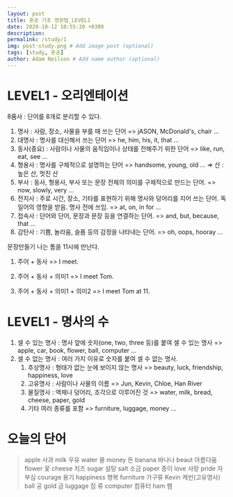 ```yaml
---
layout: post
title: 혼공 기초 영문법_LEVEL1
date: 2020-10-12 10:55:20 +0300
description:  
permalink: /study/1
img: post-study.png # Add image post (optional) 
tags: [study, 혼공]
author: Adam Neilson # Add name author (optional)
--- 
```


# LEVEL1 - 오리엔테이션
8품사 : 단어를 8개로 분리할 수 있다.

1. 명사 : 사람, 장소, 사물을 부를 때 쓰는 단어 
    => jASON, McDonald's, chair ...
2. 대명사 : 명사를 대신해서 쓰는 단어
    => he, him, his, it, that ...
3. 동사(중요) : 사람이나 사물의 움직임이나 상태를 전해주기 위한 단어
    => like, run, eat, see ...
4. 형용사 : 명사를 구체적으로 설명하는 단어
    => handsome, young, old ...
    => 산 : 높은 산, 멋진 산
5. 부사 : 동사, 형용사, 부사 또는 문장 전체의 의미를 구체적으로 만드는 단어.
    => now, slowly, very ...
6. 전치사 : 주로 시간, 장소, 기타를 표현하기 위해 명사와 덩어리를 지어 쓰는 단어. 독일어의 영향을 받음. 명사 전에 쓰임.
    => at, on, in for ...
7. 접속사 : 단어와 단어, 문장과 문장 등을 연결하는 단어.
    => and, but, because, that ...
8. 감탄사 : 기쁨, 놀라움, 슬픔 등의 감정을 나타내는 단어.
    => oh, oops, hooray ...

문장만들기
나는 톰을 11시에 만난다.
1. 주어 + 동사
    => I meet.

2. 주어 + 동사 + 의미1
    => I meet Tom.

3. 주어 + 동사 + 의미1 + 의미2
    => I meet Tom at 11.

# LEVEL1 - 명사의 수

1. 셀 수 있는 명사 : 명사 앞에 숫자(one, two, three 등)를 붙여 셀 수 있는 명사
    => apple, car, book, flower, ball, computer ...
2. 셀 수 없는 명사 : 여러 가지 이유로 숫자를 붙여 셀 수 없는 명사.
    1) 추상명사 : 형태가 없는 눈에 보이지 않는 명사
        => beauty, luck, friendship, happiness, love
    2) 고유명사 : 사람이나 사물의 이름
        => Jun, Kevin, Chloe, Han River
    3) 물질명사 : 액체나 덩어리, 조각으로 이루어진 것
        => water, milk, bread, cheese, paper, gold
    4) 기타 여러 종류를 포함
        => furniture, luggage, money ...

# 오늘의 단어
> apple     사과
  milk      우유
  water     물
  money     돈
  banana    바나나
  beaut     아름다움
  flower    꽃
  cheese    치즈
  sugar     설탕
  salt      소금
  paper     종이
  love      사랑
  pride     자부심
  courage   용기
  happiness 행복
  furniture 가구류
  Kevin     케빈(고유명사)
  ball      공
  gold      금
  luggage   짐 류
  computer  컴퓨터
  ham       햄